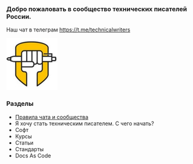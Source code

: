 ### Добро пожаловать в сообщество технических писателей России.

Наш чат в телеграм https://t.me/technicalwriters

![](https://raw.githubusercontent.com/WriteTheDocsRussia/main/main/LOGO.jpg)

### Разделы
* [Правила чата и сообщества](https://github.com/WriteTheDocsRussia/main/wiki/%D0%9F%D1%80%D0%B0%D0%B2%D0%B8%D0%BB%D0%B0-%D1%87%D0%B0%D1%82%D0%B0-%D0%B8-%D1%81%D0%BE%D0%BE%D0%B1%D1%89%D0%B5%D1%81%D1%82%D0%B2%D0%B0)
* Я хочу стать техническим писателем. С чего начать?
* Софт
* Курсы
* Статьи
* Стандарты
* Docs As Code
